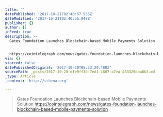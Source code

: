 ```yaml
---
title: ''
datePublished: '2017-10-21T02:40:57.536Z'
dateModified: '2017-10-21T02:40:55.948Z'
publisher: {}
author: []
inFeed: true
description: >-
  Gates Foundation Launches Blockchain-based Mobile Payments Solution


  https://cointelegraph.com/news/gates-foundation-launches-blockchain-based-mobile-payments-solution
via: {}
starred: false
datePublishedOriginal: '2017-10-20T05:23:20.480Z'
sourcePath: _posts/2017-10-20-efe9ff3b-7ed1-4807-a7ea-483329eba8b2.md
_type: Article
_context: 'http://schema.org'

---
```

> Gates Foundation Launches Blockchain-based Mobile Payments Solution
> https://cointelegraph.com/news/gates-foundation-launches-blockchain-based-mobile-payments-solution